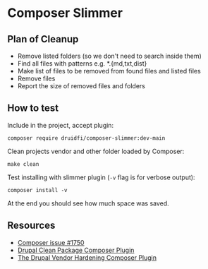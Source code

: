 # Composer Slimmer

## Plan of Cleanup

- Remove listed folders (so we don't need to search inside them)
- Find all files with patterns e.g. *.{md,txt,dist}
- Make list of files to be removed from found files and listed files
- Remove files
- Report the size of removed files and folders

## How to test

Include in the project, accept plugin:

```shell
composer require druidfi/composer-slimmer:dev-main
```

Clean projects vendor and other folder loaded by Composer:

```shell
make clean
```

Test installing with slimmer plugin (`-v` flag is for verbose output):

```shell
composer install -v
```

At the end you should see how much space was saved.

## Resources

- [Composer issue #1750](https://github.com/composer/composer/issues/1750)
- [Drupal Clean Package Composer Plugin](https://www.drupal.org/project/clean_package)
- [The Drupal Vendor Hardening Composer Plugin](https://github.com/drupal/core-vendor-hardening)
